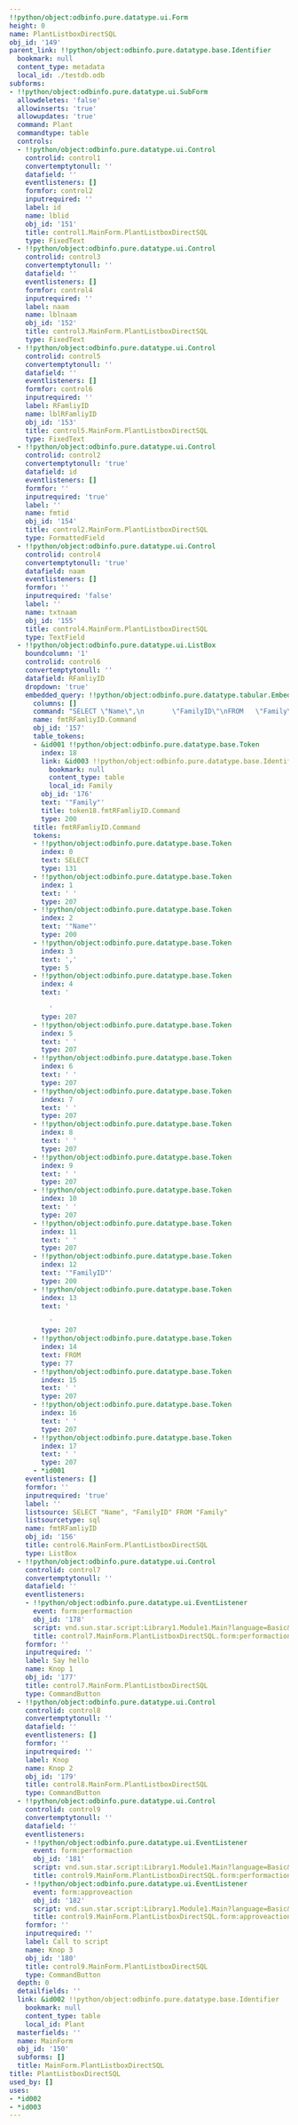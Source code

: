 ```yaml
---
!!python/object:odbinfo.pure.datatype.ui.Form
height: 0
name: PlantListboxDirectSQL
obj_id: '149'
parent_link: !!python/object:odbinfo.pure.datatype.base.Identifier
  bookmark: null
  content_type: metadata
  local_id: ./testdb.odb
subforms:
- !!python/object:odbinfo.pure.datatype.ui.SubForm
  allowdeletes: 'false'
  allowinserts: 'true'
  allowupdates: 'true'
  command: Plant
  commandtype: table
  controls:
  - !!python/object:odbinfo.pure.datatype.ui.Control
    controlid: control1
    convertemptytonull: ''
    datafield: ''
    eventlisteners: []
    formfor: control2
    inputrequired: ''
    label: id
    name: lblid
    obj_id: '151'
    title: control1.MainForm.PlantListboxDirectSQL
    type: FixedText
  - !!python/object:odbinfo.pure.datatype.ui.Control
    controlid: control3
    convertemptytonull: ''
    datafield: ''
    eventlisteners: []
    formfor: control4
    inputrequired: ''
    label: naam
    name: lblnaam
    obj_id: '152'
    title: control3.MainForm.PlantListboxDirectSQL
    type: FixedText
  - !!python/object:odbinfo.pure.datatype.ui.Control
    controlid: control5
    convertemptytonull: ''
    datafield: ''
    eventlisteners: []
    formfor: control6
    inputrequired: ''
    label: RFamliyID
    name: lblRFamliyID
    obj_id: '153'
    title: control5.MainForm.PlantListboxDirectSQL
    type: FixedText
  - !!python/object:odbinfo.pure.datatype.ui.Control
    controlid: control2
    convertemptytonull: 'true'
    datafield: id
    eventlisteners: []
    formfor: ''
    inputrequired: 'true'
    label: ''
    name: fmtid
    obj_id: '154'
    title: control2.MainForm.PlantListboxDirectSQL
    type: FormattedField
  - !!python/object:odbinfo.pure.datatype.ui.Control
    controlid: control4
    convertemptytonull: 'true'
    datafield: naam
    eventlisteners: []
    formfor: ''
    inputrequired: 'false'
    label: ''
    name: txtnaam
    obj_id: '155'
    title: control4.MainForm.PlantListboxDirectSQL
    type: TextField
  - !!python/object:odbinfo.pure.datatype.ui.ListBox
    boundcolumn: '1'
    controlid: control6
    convertemptytonull: ''
    datafield: RFamliyID
    dropdown: 'true'
    embedded_query: !!python/object:odbinfo.pure.datatype.tabular.EmbeddedQuery
      columns: []
      command: "SELECT \"Name\",\n       \"FamilyID\"\nFROM   \"Family\""
      name: fmtRFamliyID.Command
      obj_id: '157'
      table_tokens:
      - &id001 !!python/object:odbinfo.pure.datatype.base.Token
        index: 18
        link: &id003 !!python/object:odbinfo.pure.datatype.base.Identifier
          bookmark: null
          content_type: table
          local_id: Family
        obj_id: '176'
        text: '"Family"'
        title: token18.fmtRFamliyID.Command
        type: 200
      title: fmtRFamliyID.Command
      tokens:
      - !!python/object:odbinfo.pure.datatype.base.Token
        index: 0
        text: SELECT
        type: 131
      - !!python/object:odbinfo.pure.datatype.base.Token
        index: 1
        text: ' '
        type: 207
      - !!python/object:odbinfo.pure.datatype.base.Token
        index: 2
        text: '"Name"'
        type: 200
      - !!python/object:odbinfo.pure.datatype.base.Token
        index: 3
        text: ','
        type: 5
      - !!python/object:odbinfo.pure.datatype.base.Token
        index: 4
        text: '

          '
        type: 207
      - !!python/object:odbinfo.pure.datatype.base.Token
        index: 5
        text: ' '
        type: 207
      - !!python/object:odbinfo.pure.datatype.base.Token
        index: 6
        text: ' '
        type: 207
      - !!python/object:odbinfo.pure.datatype.base.Token
        index: 7
        text: ' '
        type: 207
      - !!python/object:odbinfo.pure.datatype.base.Token
        index: 8
        text: ' '
        type: 207
      - !!python/object:odbinfo.pure.datatype.base.Token
        index: 9
        text: ' '
        type: 207
      - !!python/object:odbinfo.pure.datatype.base.Token
        index: 10
        text: ' '
        type: 207
      - !!python/object:odbinfo.pure.datatype.base.Token
        index: 11
        text: ' '
        type: 207
      - !!python/object:odbinfo.pure.datatype.base.Token
        index: 12
        text: '"FamilyID"'
        type: 200
      - !!python/object:odbinfo.pure.datatype.base.Token
        index: 13
        text: '

          '
        type: 207
      - !!python/object:odbinfo.pure.datatype.base.Token
        index: 14
        text: FROM
        type: 77
      - !!python/object:odbinfo.pure.datatype.base.Token
        index: 15
        text: ' '
        type: 207
      - !!python/object:odbinfo.pure.datatype.base.Token
        index: 16
        text: ' '
        type: 207
      - !!python/object:odbinfo.pure.datatype.base.Token
        index: 17
        text: ' '
        type: 207
      - *id001
    eventlisteners: []
    formfor: ''
    inputrequired: 'true'
    label: ''
    listsource: SELECT "Name", "FamilyID" FROM "Family"
    listsourcetype: sql
    name: fmtRFamliyID
    obj_id: '156'
    title: control6.MainForm.PlantListboxDirectSQL
    type: ListBox
  - !!python/object:odbinfo.pure.datatype.ui.Control
    controlid: control7
    convertemptytonull: ''
    datafield: ''
    eventlisteners:
    - !!python/object:odbinfo.pure.datatype.ui.EventListener
      event: form:performaction
      obj_id: '178'
      script: vnd.sun.star.script:Library1.Module1.Main?language=Basic&location=document
      title: control7.MainForm.PlantListboxDirectSQL.form:performaction
    formfor: ''
    inputrequired: ''
    label: Say hello
    name: Knop 1
    obj_id: '177'
    title: control7.MainForm.PlantListboxDirectSQL
    type: CommandButton
  - !!python/object:odbinfo.pure.datatype.ui.Control
    controlid: control8
    convertemptytonull: ''
    datafield: ''
    eventlisteners: []
    formfor: ''
    inputrequired: ''
    label: Knop
    name: Knop 2
    obj_id: '179'
    title: control8.MainForm.PlantListboxDirectSQL
    type: CommandButton
  - !!python/object:odbinfo.pure.datatype.ui.Control
    controlid: control9
    convertemptytonull: ''
    datafield: ''
    eventlisteners:
    - !!python/object:odbinfo.pure.datatype.ui.EventListener
      event: form:performaction
      obj_id: '181'
      script: vnd.sun.star.script:Library1.Module1.Main?language=Basic&location=document
      title: control9.MainForm.PlantListboxDirectSQL.form:performaction
    - !!python/object:odbinfo.pure.datatype.ui.EventListener
      event: form:approveaction
      obj_id: '182'
      script: vnd.sun.star.script:Library1.Module1.Main?language=Basic&location=document
      title: control9.MainForm.PlantListboxDirectSQL.form:approveaction
    formfor: ''
    inputrequired: ''
    label: Call to script
    name: Knop 3
    obj_id: '180'
    title: control9.MainForm.PlantListboxDirectSQL
    type: CommandButton
  depth: 0
  detailfields: ''
  link: &id002 !!python/object:odbinfo.pure.datatype.base.Identifier
    bookmark: null
    content_type: table
    local_id: Plant
  masterfields: ''
  name: MainForm
  obj_id: '150'
  subforms: []
  title: MainForm.PlantListboxDirectSQL
title: PlantListboxDirectSQL
used_by: []
uses:
- *id002
- *id003
---
```

